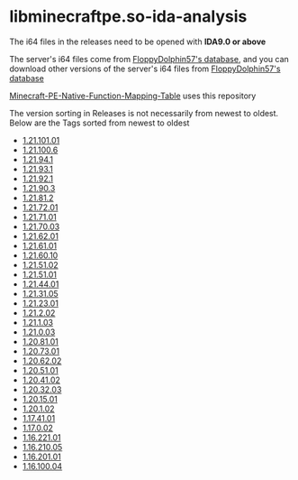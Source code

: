 # libminecraftpe.so-ida-analysis
The i64 files in the releases need to be opened with **IDA9.0 or above**  

The server's i64 files come from [FloppyDolphin57's database](https://www.mediafire.com/folder/ammda8wfvbw9x/), and you can download other versions of the server's i64 files from [FloppyDolphin57's database](https://www.mediafire.com/folder/ammda8wfvbw9x/)

[Minecraft-PE-Native-Function-Mapping-Table](https://github.com/TheChuan1503/Minecraft-PE-Native-Function-Mapping-Table) uses this repository

The version sorting in Releases is not necessarily from newest to oldest. Below are the Tags sorted from newest to oldest

- [1.21.101.01](https://github.com/1503Dev/libminecraftpe.so-ida-analysis/releases/tag/1.21.101.01)
- [1.21.100.6](https://github.com/1503Dev/libminecraftpe.so-ida-analysis/releases/tag/1.21.100.6)
- [1.21.94.1](https://github.com/1503Dev/libminecraftpe.so-ida-analysis/releases/tag/1.21.94.1)
- [1.21.93.1](https://github.com/1503Dev/libminecraftpe.so-ida-analysis/releases/tag/1.21.93.1)
- [1.21.92.1](https://github.com/1503Dev/libminecraftpe.so-ida-analysis/releases/tag/1.21.92.1)
- [1.21.90.3](https://github.com/1503Dev/libminecraftpe.so-ida-analysis/releases/tag/1.21.90.3)
- [1.21.81.2](https://github.com/1503Dev/libminecraftpe.so-ida-analysis/releases/tag/1.21.81.2)
- [1.21.72.01](https://github.com/1503Dev/libminecraftpe.so-ida-analysis/releases/tag/1.21.72.01)
- [1.21.71.01](https://github.com/1503Dev/libminecraftpe.so-ida-analysis/releases/tag/1.21.71.01)
- [1.21.70.03](https://github.com/1503Dev/libminecraftpe.so-ida-analysis/releases/tag/1.21.70.03)
- [1.21.62.01](https://github.com/1503Dev/libminecraftpe.so-ida-analysis/releases/tag/1.21.62.01)
- [1.21.61.01](https://github.com/1503Dev/libminecraftpe.so-ida-analysis/releases/tag/1.21.61.01)
- [1.21.60.10](https://github.com/1503Dev/libminecraftpe.so-ida-analysis/releases/tag/1.21.60.10)
- [1.21.51.02](https://github.com/1503Dev/libminecraftpe.so-ida-analysis/releases/tag/1.21.51.02)
- [1.21.51.01](https://github.com/1503Dev/libminecraftpe.so-ida-analysis/releases/tag/1.21.51.01)
- [1.21.44.01](https://github.com/1503Dev/libminecraftpe.so-ida-analysis/releases/tag/1.21.44.01)
- [1.21.31.05](https://github.com/1503Dev/libminecraftpe.so-ida-analysis/releases/tag/1.21.31.05)
- [1.21.23.01](https://github.com/1503Dev/libminecraftpe.so-ida-analysis/releases/tag/1.21.23.01)
- [1.21.2.02](https://github.com/1503Dev/libminecraftpe.so-ida-analysis/releases/tag/1.21.2.02)
- [1.21.1.03](https://github.com/1503Dev/libminecraftpe.so-ida-analysis/releases/tag/1.21.1.03)
- [1.21.0.03](https://github.com/1503Dev/libminecraftpe.so-ida-analysis/releases/tag/1.21.0.03)
- [1.20.81.01](https://github.com/1503Dev/libminecraftpe.so-ida-analysis/releases/tag/1.20.81.01)
- [1.20.73.01](https://github.com/1503Dev/libminecraftpe.so-ida-analysis/releases/tag/1.20.73.01)
- [1.20.62.02](https://github.com/1503Dev/libminecraftpe.so-ida-analysis/releases/tag/1.20.62.02)
- [1.20.51.01](https://github.com/1503Dev/libminecraftpe.so-ida-analysis/releases/tag/1.20.51.01)
- [1.20.41.02](https://github.com/1503Dev/libminecraftpe.so-ida-analysis/releases/tag/1.20.41.02)
- [1.20.32.03](https://github.com/1503Dev/libminecraftpe.so-ida-analysis/releases/tag/1.20.32.03)
- [1.20.15.01](https://github.com/1503Dev/libminecraftpe.so-ida-analysis/releases/tag/1.20.15.01)
- [1.20.1.02](https://github.com/1503Dev/libminecraftpe.so-ida-analysis/releases/tag/1.20.1.02)
- [1.17.41.01](https://github.com/1503Dev/libminecraftpe.so-ida-analysis/releases/tag/1.17.41.01)
- [1.17.0.02](https://github.com/1503Dev/libminecraftpe.so-ida-analysis/releases/tag/1.17.0.02)
- [1.16.221.01](https://github.com/1503Dev/libminecraftpe.so-ida-analysis/releases/tag/1.16.221.01)
- [1.16.210.05](https://github.com/1503Dev/libminecraftpe.so-ida-analysis/releases/tag/1.16.210.05)
- [1.16.201.01](https://github.com/1503Dev/libminecraftpe.so-ida-analysis/releases/tag/1.16.201.01)
- [1.16.100.04](https://github.com/1503Dev/libminecraftpe.so-ida-analysis/releases/tag/1.16.100.04)
